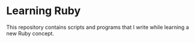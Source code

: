 # Learning Ruby

This repository contains scripts and programs that I write while learning a new Ruby concept.